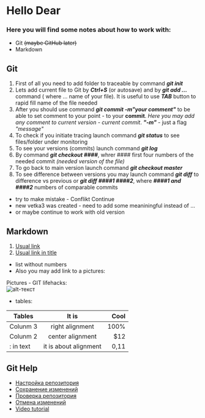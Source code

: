 # Hello Dear
### Here you will find some notes about how to work with:
* Git ~~(maybe GitHub later)~~
* Markdown

## Git
1. First of all you need to add folder to traceable by command **_git init_**
2. Lets add current file to Git by **_Ctrl+S_** (or autosave) and by **_git add ..._** command ( where ... name of your file). It is useful to use **_TAB_** button to rapid fill name of the file needed
3. After you should use command **_git commit -m"your comment"_** to be able to set comment to your point - to your **commit**. *Here you may add any comment to current version - current commit*. **_"-m"_** - just a flag _*"message"*_
4. To check if you initiate tracing launch command  **_git status_** to see files/folder under monitoring
5. To see your versions (commits) launch command  **_git log_**
6. By command  **_git checkout ####_**, whrer #### first four numbers of the needed commit *(needed version of the file)*
7. To go back to main version launch command  **_git checkout master_**
8. To see difference between versions you may launch command **_git diff_** to difference vs previous or **_git diff ####1 ####2_**, where **_####1 and  ####2_** numbers of comparable commits
*  try to make mistake - Conflikt Continue
* new vetka3 was created - need to add some meaniningful instead of ...
* or maybe continue to work with old version



## Markdown
1. [Usual link](https://www.google.com)
2. [Usual link in title](https://github.com/sandino/Markdown-Cheatsheet "Markdown instruction")
* list without numbers
* Also you may add link to a pictures:

Pictures - GIT lifehacks:  
![alt-текст](https://static13.tgcnt.ru/posts/_0/41/41e1fa8da554e72980fb7f7254ccaa1d.jpg)

* tables:

Tables       | It is                 | Cool |
| ------------- |:------------------:| -----:|
| Colunm 3     | right alignment    | 100% |
| Colunm 2     | center alignment |   $12 |
| : in text  | it is about alignment         |    0,11

## Git Help
* [Настройка репозитория](https://www.atlassian.com/ru/git/tutorials/setting-up-a-repository "Настройка репозитория")
* [Сохранение изменений](hhttps://www.atlassian.com/ru/git/tutorials/saving-changes "Сохранение изменений")
* [Проверка репозитория](https://www.atlassian.com/ru/git/tutorials/inspecting-a-repository "Проверка репозитория")
* [Отмена изменений](https://www.atlassian.com/ru/git/tutorials/undoing-changes "Отмена изменений")
* [Video tutorial](https://vimeo.com/showcase/5616060 "Video tutorial")